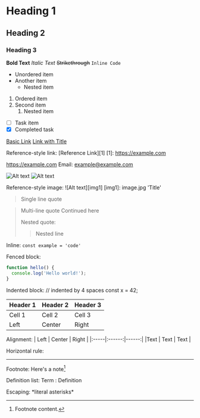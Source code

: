# Heading 1
## Heading 2
### Heading 3

**Bold Text**
*Italic Text*
~~Strikethrough~~
`Inline Code`

- Unordered item
- Another item
  - Nested item

1. Ordered item
2. Second item
   1. Nested item

- [ ] Task item
- [x] Completed task

[Basic Link](https://example.com)
[Link with Title](https://example.com 'Website Title')

Reference-style link: 
[Reference Link][1]
[1]: https://example.com

<https://example.com>
Email: <example@example.com>

![Alt text](image.jpg)
![Alt text](image.jpg 'Image title')

Reference-style image:
![Alt text][img1]
[img1]: image.jpg 'Title'

> Single line quote

> Multi-line quote
> Continued here
>
> Nested quote:
>> Nested line

Inline: `const example = 'code'`

Fenced block:
```javascript
function hello() {
  console.log('Hello world!');
}
```

Indented block:
    // indented by 4 spaces
    const x = 42;

| Header 1 | Header 2 | Header 3 |
|----------|-----------|----------|
| Cell 1   | Cell 2    | Cell 3   |
| Left     | Center    | Right    |

Alignment:
| Left | Center | Right |
|:-----|:------:|------:|
|Text  | Text   | Text  |

Horizontal rule:

---

Footnote:
Here's a note[^1]
[^1]: Footnote content.

Definition list:
Term
: Definition

Escaping:
\*literal asterisks\*